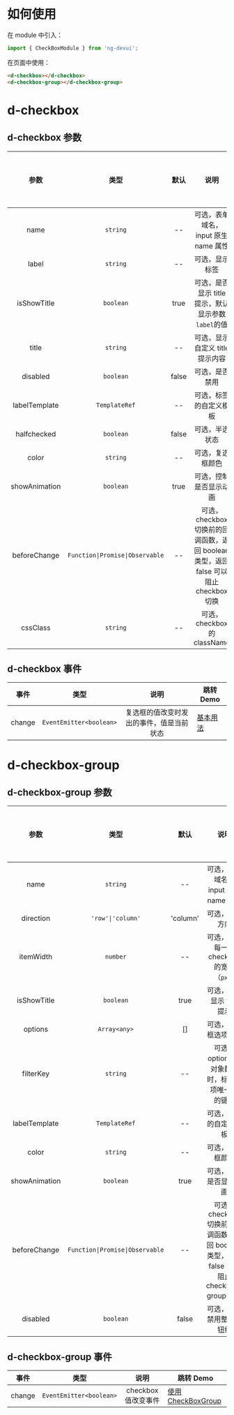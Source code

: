 # 如何使用

在 module 中引入：

```ts
import { CheckBoxModule } from 'ng-devui';
```

在页面中使用：

```html
<d-checkbox></d-checkbox> 
<d-checkbox-group></d-checkbox-group>
```

# d-checkbox

## d-checkbox 参数

|     参数      |              类型               | 默认  |                                         说明                                          | 跳转 Demo                         |全局配置项| 
| :----------------: | :-----------: | :-----------------------------: | :---: | :-----------------------------------------------------------------------------------: | --------------------------------- |
|     name      |            `string`             |  --   |                         可选，表单域名，input 原生 name 属性                          | [基本用法](demo#checkbox-basic)   |
|     label     |            `string`             |  --   |                                    可选，显示标签                                     | [基本用法](demo#checkbox-basic)   |
|  isShowTitle  |            `boolean`            | true  |                  可选，是否显示 title 提示，默认显示参数`label`的值                   | [基本用法](demo#checkbox-basic)   |
|     title     |            `string`             |  --   |                            可选，显示自定义 title 提示内容                            | [基本用法](demo#checkbox-basic)   |
|   disabled    |            `boolean`            | false |                                    可选，是否禁用                                     | [基本用法](demo#checkbox-basic)   |
| labelTemplate |          `TemplateRef`          |  --   |                                可选，标签的自定义模板                                 | [基本用法](demo#checkbox-basic)   |
|  halfchecked  |            `boolean`            | false |                                    可选，半选状态                                     | [基本用法](demo#checkbox-basic)   |
|     color     |            `string`             |  --   |                                   可选，复选框颜色                                    | [基本用法](demo#checkbox-basic)   |
| showAnimation |            `boolean`            | true  |                                可选，控制是否显示动画                                 | [基本用法](demo#checkbox-basic)   | ✔ |
| beforeChange  | `Function\|Promise\|Observable` |  --   | 可选，checkbox 切换前的回调函数，返回 boolean 类型，返回 false 可以阻止 checkbox 切换 | [回调切换](demo#condition-change) |
| cssClass | `string` |  --   | 可选，checkbox 的className |

## d-checkbox 事件

|  事件  |          类型           |                   说明                   | 跳转 Demo                       |
| :----: | :---------------------: | :--------------------------------------: | ------------------------------- |
| change | `EventEmitter<boolean>` | 复选框的值改变时发出的事件，值是当前状态 | [基本用法](demo#checkbox-basic) |

# d-checkbox-group

## d-checkbox-group 参数

|     参数      |              类型               |   默认   |                                            说明                                             | 跳转 Demo                             |全局配置项| 
| :----------------: | :-----------: | :-----------------------------: | :------: | :-----------------------------------------------------------------------------------------: | ------------------------------------- |
|     name      |            `string`             |    --    |                            可选，表单域名，input 原生 name 属性                             | [使用 CheckBoxGroup](demo#tabs-group) |
|   direction   |        `'row'\|'column'`        | 'column' |                                       可选，显示方向                                        | [使用 CheckBoxGroup](demo#tabs-group) |
|   itemWidth   |            `number`             |    --    |      可选，表示每一项 checkbox 的宽度（`px`）       | [使用 CheckBoxGroup](demo#tabs-group) |
|  isShowTitle  |            `boolean`            |   true   |                                  可选，是否显示 title 提示                                  | [使用 CheckBoxGroup](demo#tabs-group) |
|    options    |          `Array<any>`           |    []    |                                    可选，复选框选项数组                                     | [使用 CheckBoxGroup](demo#tabs-group) |
|   filterKey   |            `string`             |    --    |                     可选，options 为对象数组时，标识选项唯一 id 的键值                      | [使用 CheckBoxGroup](demo#tabs-group) |
| labelTemplate |          `TemplateRef`          |    --    |                                   可选，标签的自定义模板                                    | [使用 CheckBoxGroup](demo#tabs-group) |
|     color     |            `string`             |    --    |                                      可选，复选框颜色                                       | [使用 CheckBoxGroup](demo#tabs-group) |
| showAnimation |            `boolean`            |   true   |                                   可选，控制是否显示动画                                    | [使用 CheckBoxGroup](demo#tabs-group) |✔ |
| beforeChange  | `Function\|Promise\|Observable` |    --    | 可选，checkbox 切换前的回调函数，返回 boolean 类型，返回 false 可以阻止 checkbox-group 切换 | [回调切换](demo#condition-change)     |
|   disabled    |            `boolean`            |  false   |                                  可选，是否禁用整个按钮组                                   | [使用 CheckBoxGroup](demo#tabs-group) |

## d-checkbox-group 事件

|  事件  |          类型           |        说明         | 跳转 Demo                             |
| :----: | :---------------------: | :-----------------: | ------------------------------------- |
| change | `EventEmitter<boolean>` | checkbox 值改变事件 | [使用 CheckBoxGroup](demo#tabs-group) |

